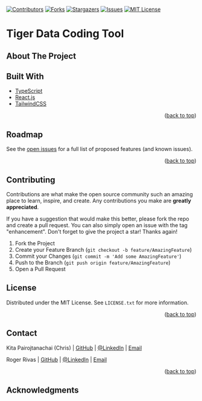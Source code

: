 <!-- Project shields -->
[![Contributors][contributors-shield]][contributors-url]
[![Forks][forks-shield]][forks-url]
[![Stargazers][stars-shield]][stars-url]
[![Issues][issues-shield]][issues-url]
[![MIT License][license-shield]][license-url]

# Tiger Data Coding Tool
<!-- ABOUT THE PROJECT -->
## About The Project
<!-- TODO:PUT PICTURE OF TOOL HERE -->
<!-- [![Product Name Screen Shot][product-screenshot]](https://example.com)-->

## Built With
* [TypeScript](https://www.typescriptlang.org)
* [React.js](https://reactjs.org/)
* [TailwindCSS](https://tailwindcss.com)
<p align="right">(<a href="#top">back to top</a>)</p>

<!-- ROADMAP -->
## Roadmap

See the [open issues](https://github.com/paigerodeghero/TigerDataCoding/issues) for a full list of proposed features (and known issues).

<p align="right">(<a href="#top">back to top</a>)</p>

## Contributing
Contributions are what make the open source community such an amazing place to learn, inspire, and create. Any contributions you make are **greatly appreciated**.

If you have a suggestion that would make this better, please fork the repo and create a pull request. You can also simply open an issue with the tag "enhancement".
Don't forget to give the project a star! Thanks again!

1. Fork the Project
2. Create your Feature Branch (`git checkout -b feature/AmazingFeature`)
3. Commit your Changes (`git commit -m 'Add some AmazingFeature'`)
4. Push to the Branch (`git push origin feature/AmazingFeature`)
5. Open a Pull Request


## License
Distributed under the MIT License. See `LICENSE.txt` for more information.

<p align="right">(<a href="#top">back to top</a>)</p>

<!-- CONTACT -->
## Contact
Kita Pairojtanachai (Chris) | [GitHub](https://github.com/KitaPDev) | [@LinkedIn](https://www.linkedin.com/in/chris-kpc/) | [Email](kita.pairojtanachai@gmail.com)

Roger Rivas | [GitHub](https://github.com/rogersmithr) | [@LinkedIn](https://www.linkedin.com/in/rogersmithr/) | [Email](roger.rivas.guevara@gmail.com)

<p align="right">(<a href="#top">back to top</a>)</p>

<!-- ACKNOWLEDGMENTS -->
## Acknowledgments


<!-- MARKDOWN LINKS & IMAGES -->
<!-- https://www.markdownguide.org/basic-syntax/#reference-style-links -->
[contributors-shield]: https://img.shields.io/github/contributors/paigerodeghero/TigerDataCoding.svg?style=for-the-badge
[contributors-url]: https://github.com/paigerodeghero/TigerDataCoding/graphs/contributors
[forks-shield]: https://img.shields.io/github/forks/paigerodeghero/TigerDataCoding.svg?style=for-the-badge
[forks-url]: https://github.com/paigerodeghero/TigerDataCoding/network/members
[stars-shield]: https://img.shields.io/github/stars/paigerodeghero/TigerDataCoding.svg?style=for-the-badge
[stars-url]: https://github.com/paigerodeghero/TigerDataCoding/stargazers
[issues-shield]: https://img.shields.io/github/issues/paigerodeghero/TigerDataCoding.svg?style=for-the-badge
[issues-url]: https://github.com/paigerodeghero/TigerDataCoding/issues
[license-shield]: https://img.shields.io/github/license/paigerodeghero/TigerDataCoding.svg?style=for-the-badge
[license-url]: https://github.com/paigerodeghero/TigerDataCoding/blob/master/LICENSE.txt
[linkedin-shield]: https://img.shields.io/badge/-LinkedIn-black.svg?style=for-the-badge&logo=linkedin&colorB=555
[linkedin-url]: https://linkedin.com/in/linkedin_username
[product-screenshot]: images/screenshot.png
